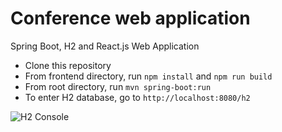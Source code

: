 # Conference web application
Spring Boot, H2 and React.js Web Application
- Clone this repository
- From frontend directory, run ```npm install``` and ```npm run build```
- From root directory, run ```mvn spring-boot:run```
- To enter H2 database, go to ```http://localhost:8080/h2```

![H2 Console](https://i.ibb.co/RPKmTB7/h2-Console.png)
